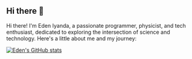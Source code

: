 ## Hi there 👋

Hi there! I'm Eden Iyanda, a passionate programmer, physicist, and tech enthusiast, dedicated to exploring the intersection of science and technology. Here's a little about me and my journey:

[![Eden's GitHub stats](https://github-readme-stats.vercel.app/api?username=edeniyanda)](https://github.com/anuraghazra/github-readme-stats)
